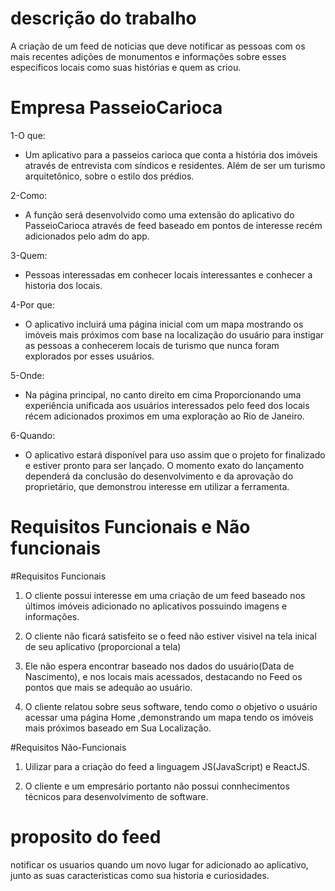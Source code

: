 # descrição do trabalho
A criação de um feed de noticias que deve notificar as pessoas com os mais recentes adições de monumentos e informações sobre esses especificos locais como suas histórias e quem as criou.


# Empresa PasseioCarioca

1-O que:
- Um aplicativo para a passeios carioca que conta a história dos imóveis através de entrevista com síndicos e residentes. Além de ser um turismo arquitetônico, sobre o estilo dos prédios.

2-Como:
- A função será desenvolvido como uma extensão do aplicativo do PasseioCarioca através de feed baseado em pontos de interesse recém adicionados pelo adm do app.

3-Quem:
- Pessoas interessadas em conhecer locais interessantes e conhecer a historia dos locais.

4-Por que:
- O aplicativo incluirá uma página inicial com um mapa mostrando os imóveis mais próximos com base na localização do usuário para instigar as pessoas a conhecerem locais de turismo que nunca foram explorados por esses usuários.

5-Onde:
- Na página principal, no canto direito em cima Proporcionando uma experiência unificada aos usuários interessados pelo feed dos locais récem adicionados proximos em uma exploração ao Rio de Janeiro.

6-Quando:
- O aplicativo estará disponível para uso assim que o projeto for finalizado e estiver pronto para ser lançado. O momento exato do lançamento dependerá da conclusão do desenvolvimento e da aprovação do proprietário, que demonstrou interesse em utilizar a ferramenta.

# Requisitos Funcionais e Não funcionais

#Requisitos Funcionais

1. O cliente possui interesse em uma criação de um feed baseado nos últimos imóveis adicionado no aplicativos possuindo imagens e informações.
	
2. O cliente não ficará satisfeito se o feed não estiver visivel na tela inical de seu aplicativo (proporcional a tela)
	
 3. Ele não espera encontrar baseado nos dados do usuário(Data de Nascimento), e nos locais mais acessados, destacando no Feed os pontos que mais se adequão ao usuário.
	
 4. O cliente relatou sobre seus software, tendo como o objetivo o usuário acessar uma página Home ,demonstrando um mapa tendo os imóveis mais próximos baseado em Sua Localização.

#Requisitos Não-Funcionais

  1. Uilizar para a criação do feed a linguagem JS(JavaScript) e ReactJS.
	
  2. O cliente e um empresário portanto não possui connhecimentos técnicos para desenvolvimento de software.

# proposito do feed
notificar os usuarios quando um novo lugar for adicionado ao aplicativo, junto as suas caracteristicas como sua historia e curiosidades.
